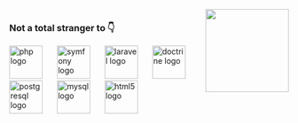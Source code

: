 <img align="right" height="150" src="https://pa1.aminoapps.com/7311/802186d9ed2a72263c7bf83eedc072e867d86022r1-327-251_hq.gif"/>

### Not a total stranger to 👇
<div align="left">
  <img src="https://cdn.jsdelivr.net/gh/devicons/devicon/icons/php/php-original.svg" height="60" alt="php logo"  />
  <img width="18" />
  <img src="https://logo.svgcdn.com/l/symfony.svg" height="60" alt="symfony logo"  />
  <img width="18" />
  <img src="https://cdn.jsdelivr.net/gh/devicons/devicon/icons/laravel/laravel-original.svg" height="60" alt="laravel logo"  />
  <img width="18" />
  <img src="https://cdn.jsdelivr.net/gh/devicons/devicon/icons/doctrine/doctrine-original.svg" height="60" alt="doctrine logo"  />
  <img width="18" />
  <img src="https://cdn.jsdelivr.net/gh/devicons/devicon/icons/postgresql/postgresql-original.svg" height="60" alt="postgresql logo"  />
  <img width="18" />
  <img src="https://cdn.jsdelivr.net/gh/devicons/devicon/icons/mysql/mysql-original.svg" height="60" alt="mysql logo"  />
  <img width="18" />
  <img src="https://www.svgrepo.com/show/354202/postman-icon.svg" height="60" alt="html5 logo"  />
</div>
